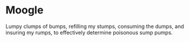 # Moogle
Lumpy clumps of bumps, refilling my stumps, consuming the dumps, and insuring my rumps, to effectively determine poisonous sump pumps.
